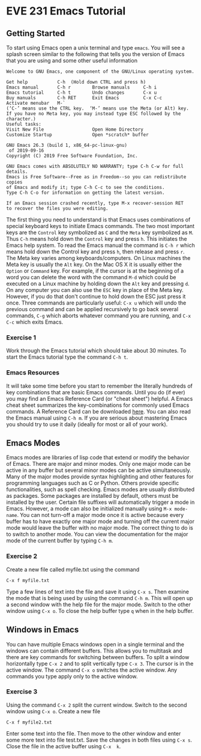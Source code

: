 # EVE 231 Emacs Tutorial

## Getting Started

To start using Emacs open a unix terminal and type ```emacs```. You will see a splash screen similar to the following that tells you the version of Emacs that you are using and some other useful information
```
Welcome to GNU Emacs, one component of the GNU/Linux operating system.                                                                                                              
                                                                                                                                                                                    
Get help           C-h  (Hold down CTRL and press h)                                                                                                                                
Emacs manual       C-h r        Browse manuals     C-h i                                                                                                                            
Emacs tutorial     C-h t        Undo changes       C-x u                                                                                                                            
Buy manuals        C-h RET      Exit Emacs         C-x C-c                                                                                                                          
Activate menubar   M-`                                                                                                                                                              
(‘C-’ means use the CTRL key.  ‘M-’ means use the Meta (or Alt) key.                                                                                                                
If you have no Meta key, you may instead type ESC followed by the character.)                                                                                                       
Useful tasks:                                                                                                                                                                       
Visit New File                  Open Home Directory                                                                                                                                 
Customize Startup               Open *scratch* buffer                                                                                                                               
                                                                                                                                                                                    
GNU Emacs 26.3 (build 1, x86_64-pc-linux-gnu)                                                                                                                                       
 of 2019-09-16                                                                                                                                                                      
Copyright (C) 2019 Free Software Foundation, Inc.                                                                                                                                   
                                                                                                                                                                                    
GNU Emacs comes with ABSOLUTELY NO WARRANTY; type C-h C-w for full details.                                                                                                         
Emacs is Free Software--Free as in Freedom--so you can redistribute copies                                                                                                          
of Emacs and modify it; type C-h C-c to see the conditions.                                                                                                                         
Type C-h C-o for information on getting the latest version.                                                                                                                         
                                                                                                                                                                                    
If an Emacs session crashed recently, type M-x recover-session RET                                                                                                                  
to recover the files you were editing.  
```
The first thing you need to understand is that Emacs uses combinations of special keyboard keys to initiate Emacs commands. The two most important keys are the 
```Control``` key symbolized as ```C``` and the ```Meta``` key symbolized as ```M```. Thus ```C-h``` means hold down the ```Control``` key and press ```h```. This initiates the Emacs help system. To read the Emacs manual the command is ```C-h r``` which means hold down the Control key and press ```h```, then release and press ```r```. The Meta key varies among keyboards/computers. On Linux machines the Meta key is usually the ```Alt``` key. On the Mac OS X it is usually either the ```Option``` or ```Command``` key. For example, if the cursor is at the beginning of a word you can delete the word with the command ```M-d``` which could be executed on a Linux machine by holding down the ```Alt``` key and pressing ```d```. On any computer you can also use the ```ESC``` key in place of the Meta key. However,  if you do that don't continue to hold down the ESC just press it once.  Three commands are particularly useful: ```C-x u``` which will undo the previous command and can be applied recursively to go back several commands, ```C-g``` which aborts whatever command you are running, and ```C-x C-c``` which exits Emacs.

### Exercise 1

Work through the Emacs tutorial which should take about 30 minutes. To start the Emacs tutorial type the command ```C-h t```.

### Emacs Resources

It will take some time before you start to remember the literally hundreds of key combinations that are basic Emacs commands. Until you do (if ever) you may find an Emacs Reference Card (or "cheat sheet") helpful. A Emacs cheat sheet summarizes the key-combinations for commonly used Emacs commands. A Reference Card can be downloaded [here](https://www.gnu.org/software/emacs/refcards/pdf/refcard.pdf). You can also read the Emacs manual using ```C-h m```. If you are serious about mastering Emacs you should try to use it daily (ideally for most or all of your work).

## Emacs Modes

Emacs modes are libraries of lisp code that extend or modify the behavior of Emacs. There are major and minor modes. Only one major mode can be active in any buffer but several minor modes can be active simultaneously. Many of the major modes provide syntax highlighting and other features for programming languages such as C or Python. Others provide specific functionalities, such as spell checking. Emacs modes are usually distributed as packages. Some packages are installed by default, others must be installed by the user. Certain file suffixes will automatically trigger a mode in Emacs. However, a mode can also be initialized manually using ```M-x mode-name```. You can not turn-off a major mode once it is active because every buffer has to have exactly one major mode and turning off the current major mode would leave the buffer with no major mode. The correct thing to do is to switch to another mode. You can view the documentation for the major mode of the current buffer by typing ```C-h m```. 

### Exercise 2

Create a new file called myfile.txt using the command
```
C-x f myfile.txt
```
Type a few lines of text into the file and save it using ```C-x s```. Then examine the mode that is being used by using the command ```C-h m```. This will open up a second window with the help file for the major mode. Switch to the other window using ```C-x o```. To close the help buffer type ```q``` when in the help buffer. 

## Windows in Emacs

You can have multiple Emacs windows open in a single terminal and the windows can contain different buffers. This allows you to multitask and there are key commands for switching between buffers. To split a window horizontally type ```C-x 2``` and to split vertically type ```C-x 3```. The cursor is in the active window. The command ```C-x o``` switches the active window. Any commands you type apply only to the active window.

### Exercise 3 
Using the command ```C-x 2``` split the current window. Switch to the second window using ```C-x o```. Create a new file
```
C-x f myfile2.txt
```
Enter some text into the file. Then move to the other window and enter some more text into file test.txt. Save the changes in both files using ```C-x s```. Close the file in the active buffer using ```C-x  k```.
